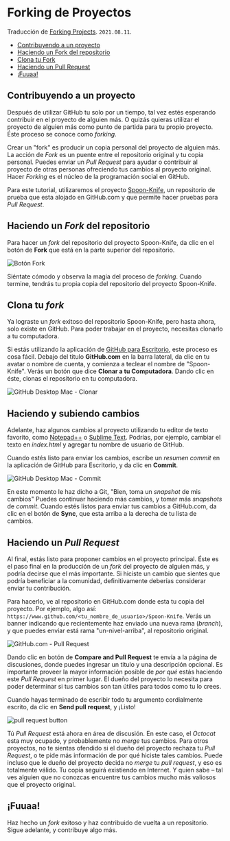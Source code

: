 Forking de Proyectos
====================

Traducción de [Forking Projects][forking_EN]. `2021.08.11`.

[forking_EN]: http://guides.github.com/overviews/forking/

  - [Contribuyendo a un proyecto](#contribuyendo-a-un-proyecto)
  - [Haciendo un Fork del repositorio](#haciendo-un-fork-del-repositorio)
  - [Clona tu Fork](#clona-tu-fork)
  - [Haciendo un Pull Request](#haciendo-un-pull-request)
  - [¡Fuuaa!](#fuuaa)


## Contribuyendo a un proyecto ##

Después de utilizar GitHub tu solo por un tiempo, tal vez estés esperando contribuir en el proyecto de alguien más. O quizás quieras utilizar el proyecto de alguien más como punto de partida para tu propio proyecto. Éste proceso se conoce como _forking_.

Crear un "fork" es producir un copia personal del proyecto de alguien más. 
La acción de _Fork_ es un puente entre el repositorio original y tu copia personal. Puedes enviar un _Pull Request_ para ayudar o contribuir al proyecto de otras personas ofreciendo tus cambios al proyecto original. Hacer _Forking_ es el núcleo de la programación social en GitHub.

Para este tutorial, utilizaremos el proyecto [Spoon-Knife][], un repositorio de prueba que esta alojado en GitHub.com y que permite hacer pruebas para _Pull Request_.

  [Spoon-Knife]: https://github.com/octocat/Spoon-Knife

## Haciendo un _Fork_ del repositorio ##

Para hacer un _fork_ del repositorio del proyecto Spoon-Knife, da clic en el botón de __Fork__ que está en la parte superior del repositorio.

 ![Botón Fork](https://github-images.s3.amazonaws.com/help/bootcamp/Bootcamp-Fork.png)

Siéntate cómodo y observa la magia del proceso de _forking_. Cuando termine, tendrás tu propia copia del repositorio del proyecto Spoon-Knife.


## Clona tu _fork_ ##

Ya lograste un _fork_ exitoso del repositorio Spoon-Knife, pero hasta ahora, solo existe en GitHub. Para poder trabajar en el proyecto, necesitas clonarlo a tu computadora.

Si estás utilizando la aplicación de [GitHub para Escritorio][GitHub_Desktop], este proceso es cosa fácil. Debajo del titulo __GitHub.com__ en la barra lateral, da clic en tu avatar o nombre de cuenta, y comienza a teclear el nombre de "Spoon-Knife". Verás un botón que dice __Clonar a tu Computadora__. Dando clic en éste, clonas el repositorio en tu computadora.

 ![GitHub Desktop Mac - Clonar](https://github-images.s3.amazonaws.com/mac/sync/ghfm_clone_repo_locally.png)

 [GitHub_Desktop]: http://guides.github.com/overviews/desktop


## Haciendo y subiendo cambios ##

Adelante, haz algunos cambios al proyecto utilizando tu editor de texto favorito, como [Notepad++][] o [Sublime Text][]. Podrías, por ejemplo, cambiar el texto en _index.html_ y agregar tu nombre de usuario de GitHub.

  [Notepad++]: http://www.notepad-plus-plus.org/
  [Sublime Text]: http://www.sublimetext.com/

Cuando estés listo para enviar los cambios, escribe un _resumen commit_ en la aplicación de GitHub para Escritorio, y da clic en __Commit__.

 ![GitHub Desktop Mac - Commit](https://github-images.s3.amazonaws.com/mac/changes/changes-view-20130108-143933.jpg)

En este momento le haz dicho a Git, "Bien, toma un _snapshot_ de mis cambios" Puedes continuar haciendo más cambios, y tomar más _snapshots_ de _commit_. Cuando estés listos para enviar tus cambios a GitHub.com, da clic en el botón de __Sync__, que esta arriba a la derecha de tu lista de cambios.


## Haciendo un _Pull Request_ ##

Al final, estás listo para proponer cambios en el proyecto principal. Éste es el paso final en la producción de un _fork_ del proyecto de alguien más, y podría decirse que el más importante. Si hiciste un cambio que sientes que podría beneficiar a la comunidad, definitivamente deberías considerar envíar tu contribución.

Para hacerlo, ve al repositorio en GitHub.com donde esta tu copia del proyecto. Por ejemplo, algo así:
`https://www.github.com/<tu_nombre_de_usuario>/Spoon-Knife`. Verás un banner indicando que recientemente haz enviado una nueva rama (_branch_), y que puedes enviar está rama "un-nivel-arriba", al repositorio original.

 ![GitHub.com - Pull Request](https://github-images.s3.amazonaws.com/help/pull_requests/recently_pushed_branch.png)

Dando clic en botón de __Compare and Pull Request__ te envía a la página de discusiones, donde puedes ingresar un titulo y una descripción opcional. Es importante proveer la mayor información posible de _por qué_ estás haciendo este _Pull Request_ en primer lugar. El dueño del proyecto lo necesita para poder determinar si tus cambios son tan útiles para todos como tu lo crees.

Cuando hayas terminado de escribir todo tu argumento cordialmente escrito, da clic en __Send pull request__, y ¡Listo!

 ![pull request button](https://github-images.s3.amazonaws.com/help/pull_requests/pullrequest-send.png)

Tú _Pull Request_ está ahora en área de discusión. En este caso, el _Octocat_ esta muy ocupado, y probablemente no _merge_ tus cambios. Para otros proyectos, no te sientas ofendido si el dueño del proyecto rechaza tu _Pull Request_, o te pide más información de por qué hiciste tales cambios. Puede incluso que le dueño del proyecto decida no _merge_ tu _pull request_, y eso es totalmente válido. Tu copia seguirá existiendo en Internet. Y quien sabe – tal ves alguien que no conozcas encuentre tus cambios mucho más valiosos que el proyecto original.


## ¡Fuuaa! ##

Haz hecho un _fork_ exitoso y haz contribuido de vuelta a un repositorio. Sigue adelante, y contribuye algo más.
